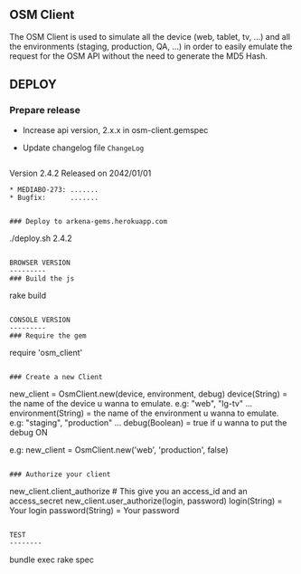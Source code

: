 OSM Client
-----------
The OSM Client is used to simulate all the device (web, tablet, tv, ...) and all the environments (staging, production, QA, ...) in order to easily emulate the request for the OSM API without the need to generate the MD5 Hash.

DEPLOY
---------
### Prepare release
* Increase api version, 2.x.x in osm-client.gemspec
* Update changelog file `ChangeLog`

  ```
Version 2.4.2 Released on 2042/01/01

    * MEDIABO-273: .......
    * Bugfix:      .......
  ```

### Deploy to arkena-gems.herokuapp.com

```
./deploy.sh 2.4.2
```

BROWSER VERSION
---------
### Build the js
```
rake build
```

CONSOLE VERSION
---------
### Require the gem
```
require 'osm_client'
```

### Create a new Client
```
new_client = OsmClient.new(device, environment, debug)
	device(String)      = the name of the device u wanna to emulate. e.g: "web", "lg-tv" ...
	environment(String) = the name of the environment u wanna to emulate. e.g: "staging", "production" ...
	debug(Boolean)      = true if u wanna to put the debug ON

e.g: new_client = OsmClient.new('web', 'production', false)
```

### Authorize your client
```
new_client.client_authorize # This give you an access_id and an access_secret
new_client.user_authorize(login, password)
	login(String) 		= Your login
	password(String)	= Your password
```

TEST
--------
```
bundle exec rake spec
```